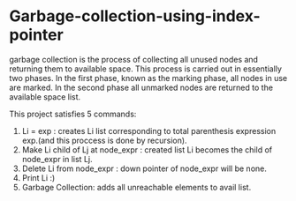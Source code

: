 # Garbage-collection-using-index-pointer

garbage collection is the process of collecting all unused nodes and returning them to available space.
This process is carried out in essentially two phases. In the first phase, known as the marking phase, all nodes in use are marked.
In the second phase all unmarked nodes are returned to the available space list.

This project satisfies 5 commands:
1) Li = exp : creates Li list corresponding to total parenthesis expression exp.(and this proccess is done by recursion).
2) Make Li child of Lj at node_expr : created list Li becomes the child of node_expr in list Lj.
3) Delete Li from node_expr : down pointer of node_expr will be none.
4) Print Li :)
5) Garbage Collection: adds all unreachable elements to avail list.

